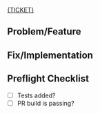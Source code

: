 <!-- Replace {TICKET} with the ISSUE-### value of the issue number -->
<!-- OR replace the link with NO TICKET if there was no ticket for the work -->
[{TICKET}](https://github.com/Tram-One/tram-one-express/issues/{TICKET})

## Problem/Feature
<!-- Describe the problem this ticket fixes -->


## Fix/Implementation
<!-- Describe your fix -->


## Preflight Checklist
* [ ] Tests added?
* [ ] PR build is passing?